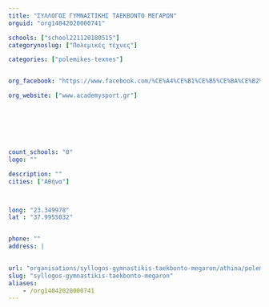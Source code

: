 ```yaml
---
title: "ΣΥΛΛΟΓΟΣ ΓΥΜΝΑΣΤΙΚΗΣ ΤΑΕΚΒΟΝΤΟ ΜΕΓΑΡΩΝ"
orguid: "org14042020000741"

schools: ["school221120180515"]
categorynoslug: ["Πολεμικές τέχνες"]

categories: ["polemikes-texnes"]


org_facebook: "https://www.facebook.com/%CE%A4%CE%B1%CE%B5%CE%BA%CE%B2%CE%BF%CE%BD%CF%84%CF%8C-%CE%9C%CE%B5%CE%B3%CE%AC%CF%81%CF%89%CE%BD-%CE%9F%CE%A6%CE%91%CE%A6%CE%91-487399374764369/"

org_website: ["www.academysport.gr"]







count_schools: "0"
logo: ""

description: ""
cities: ["Αθήνα"]



long: "23.349978"
lat : "37.9955032"


phone: ""
address: |
    

url: "organisations/syllogos-gymnastikis-taekbonto-megaron/athina/polemikes-texnes"
slug: "syllogos-gymnastikis-taekbonto-megaron"
aliases:
    - /org14042020000741
---
```



